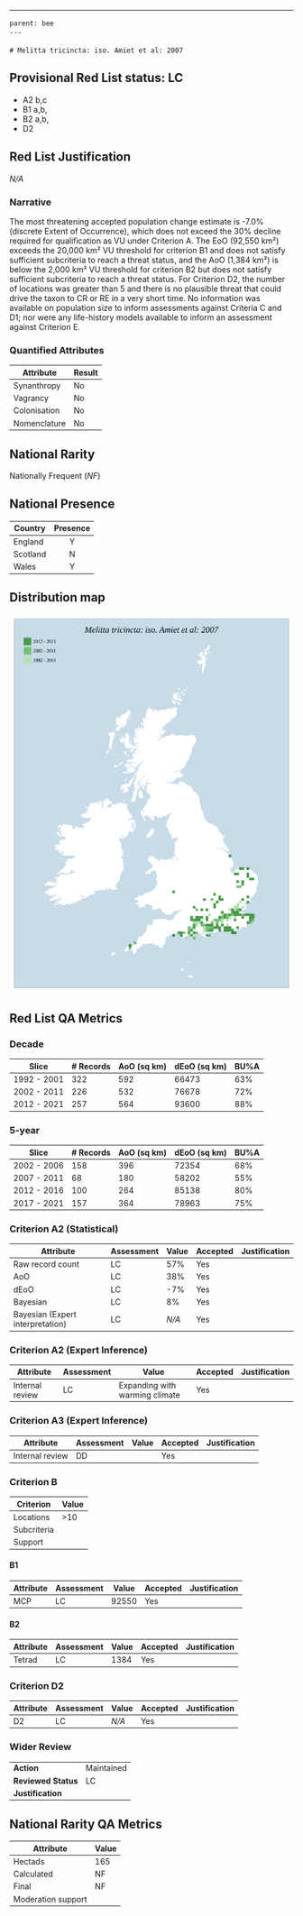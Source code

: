 ---
    parent: bee
    ---

    # Melitta tricincta: iso. Amiet et al: 2007

## Provisional Red List status: LC
- A2 b,c
- B1 a,b, 
- B2 a,b, 
- D2

## Red List Justification
*N/A*
### Narrative


The most threatening accepted population change estimate is -7.0% (discrete Extent of Occurrence), which does not exceed the 30% decline required for qualification as VU under Criterion A. The EoO (92,550 km²) exceeds the 20,000 km² VU threshold for criterion B1 and does not satisfy sufficient subcriteria to reach a threat status, and the AoO (1,384 km²) is below the 2,000 km² VU threshold for criterion B2 but does not satisfy sufficient subcriteria to reach a threat status. For Criterion D2, the number of locations was greater than 5 and there is no plausible threat that could drive the taxon to CR or RE in a very short time. No information was available on population size to inform assessments against Criteria C and D1; nor were any life-history models available to inform an assessment against Criterion E.
### Quantified Attributes
|Attribute|Result|
|---|---|
|Synanthropy|No|
|Vagrancy|No|
|Colonisation|No|
|Nomenclature|No|


## National Rarity
Nationally Frequent (*NF*)

## National Presence
|Country|Presence
|---|:-:|
|England|Y|
|Scotland|N|
|Wales|Y|


## Distribution map
![](../map/244.svg)

## Red List QA Metrics
### Decade
| Slice | # Records | AoO (sq km) | dEoO (sq km) |BU%A |
|---|---|---|---|---|
|1992 - 2001|322|592|66473|63%|
|2002 - 2011|226|532|76678|72%|
|2012 - 2021|257|564|93600|88%|
### 5-year
| Slice | # Records | AoO (sq km) | dEoO (sq km) |BU%A |
|---|---|---|---|---|
|2002 - 2006|158|396|72354|68%|
|2007 - 2011|68|180|58202|55%|
|2012 - 2016|100|264|85138|80%|
|2017 - 2021|157|364|78963|75%|
### Criterion A2 (Statistical)
|Attribute|Assessment|Value|Accepted|Justification
|---|---|---|---|---|
|Raw record count|LC|57%|Yes||
|AoO|LC|38%|Yes||
|dEoO|LC|-7%|Yes||
|Bayesian|LC|8%|Yes||
|Bayesian (Expert interpretation)|LC|*N/A*|Yes||
### Criterion A2 (Expert Inference)
|Attribute|Assessment|Value|Accepted|Justification
|---|---|---|---|---|
|Internal review|LC|Expanding with warming climate|Yes||
### Criterion A3 (Expert Inference)
|Attribute|Assessment|Value|Accepted|Justification
|---|---|---|---|---|
|Internal review|DD||Yes||
### Criterion B
|Criterion| Value|
|---|---|
|Locations|>10|
|Subcriteria||
|Support||
#### B1
|Attribute|Assessment|Value|Accepted|Justification
|---|---|---|---|---|
|MCP|LC|92550|Yes||
#### B2
|Attribute|Assessment|Value|Accepted|Justification
|---|---|---|---|---|
|Tetrad|LC|1384|Yes||
### Criterion D2
|Attribute|Assessment|Value|Accepted|Justification
|---|---|---|---|---|
|D2|LC|*N/A*|Yes||
### Wider Review
|  |  |
|---|---|
|**Action**|Maintained|
|**Reviewed Status**|LC|
|**Justification**||


## National Rarity QA Metrics
|Attribute|Value|
|---|---|
|Hectads|165|
|Calculated|NF|
|Final|NF|
|Moderation support||


